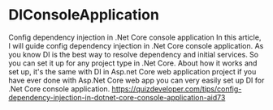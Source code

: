 # DIConsoleApplication
Config dependency injection in .Net Core console application
In this article, I will guide config dependency injection in .Net Core console application. As you know DI is the best way to resolve dependency and initial services. So you can set it up for any project type in .Net Core. About how it works and set up, it's the same with DI in Asp.net Core web application project if you have ever done with Asp.Net Core web app you can very easily set up DI for .Net Core console application.
https://quizdeveloper.com/tips/config-dependency-injection-in-dotnet-core-console-application-aid73
